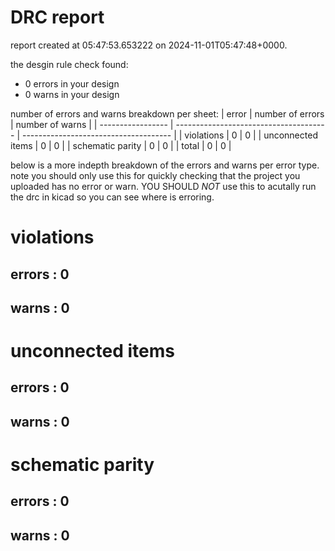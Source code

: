 # DRC report

report created at 05:47:53.653222 on 2024-11-01T05:47:48+0000.

the desgin rule check found:
- 0 errors in your design
- 0 warns in your design

number of errors and warns breakdown per sheet:
| error             | number of errors                       | number of warns                       |
| ----------------- | -------------------------------------- | ------------------------------------- | 
| violations        | 0        | 0        | 
| unconnected items | 0 | 0 | 
| schematic parity  | 0  | 0  |
| total             |  0                      | 0                       |

below is a more indepth breakdown of the errors and warns per error type.
note you should only use this for quickly checking that the project
you uploaded has no error or warn. YOU SHOULD *NOT* use this to acutally
run the drc in kicad so you can see where is erroring.


# violations

## errors : 0

## warns : 0

# unconnected items

## errors : 0

## warns : 0

# schematic parity

## errors : 0

## warns : 0

